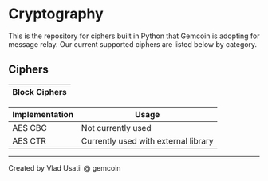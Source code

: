 # Cryptography

This is the repository for ciphers built in Python that Gemcoin is adopting for message relay. Our current supported ciphers are listed below by category.

## Ciphers

| Block Ciphers                 |
| ----------------------------- |

| Implementation  | Usage |
| ------------- | ------------- |
| AES CBC      | Not currently used     |
| AES CTR      | Currently used with external library     |

---

Created by Vlad Usatii @ gemcoin

